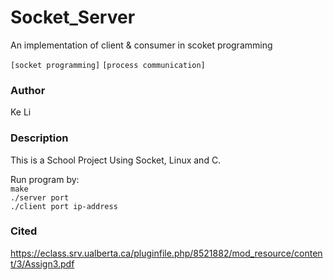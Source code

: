 # Socket_Server
An implementation of client &amp; consumer in scoket programming

`[socket programming]` `[process communication]`


### Author
Ke Li

### Description
This is a School Project Using Socket, Linux and C.


Run program by:\
`make`\
`./server port`\
`./client port ip-address`

### Cited
https://eclass.srv.ualberta.ca/pluginfile.php/8521882/mod_resource/content/3/Assign3.pdf

